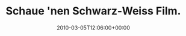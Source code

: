---
retweeted: false
source: <a href="http://twitter.com" rel="nofollow">Twitter Web Client</a>
entities:
  hashtags:
  - text: symfony
    indices:
    - '89'
    - '97'
  - text: lime
    indices:
    - '98'
    - '103'
  symbols: []
  user_mentions: []
  urls: []
display_text_range:
- '0'
- '103'
favorite_count: '0'
id_str: '10020997404'
truncated: false
retweet_count: '0'
id: '10020997404'
created_at: Fri Mar 05 12:06:00 +0000 2010
favorited: false
full_text: 'Schaue ''nen Schwarz-Weiss Film. Schade drum. http://trac.symfony-project.org/ticket/8123
  #symfony #lime'
lang: de
tags:
- symfony
- lime
- pesos:twitter
date: '2010-03-05T12:06:00+00:00'
src: https://twitter.com/bascht/status/10020997404
original_url: https://twitter.com/bascht/status/10020997404
type: twitter_tweet
text: 'Schaue ''nen Schwarz-Weiss Film. Schade drum. http://trac.symfony-project.org/ticket/8123
  #symfony #lime'
title: Schaue 'nen Schwarz-Weiss Film.

---